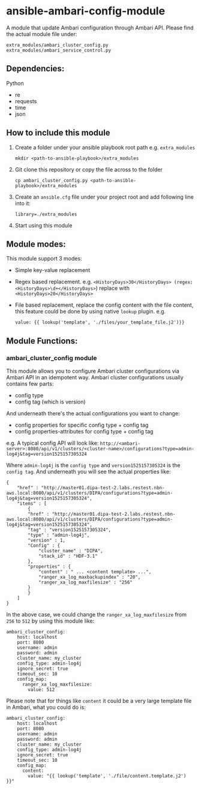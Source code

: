 # ansible-ambari-config-module
A module that update Ambari configuration through Ambari API. Please find the actual module file under:

    extra_modules/ambari_cluster_config.py
    extra_modules/ambari_service_control.py

## Dependencies:

Python
- re
- requests
- time
- json


## How to include this module
1. Create a folder under your ansible playbook root path e.g. `extra_modules`
    
    `mkdir <path-to-ansible-playbook>/extra_modules`

2. Git clone this repository or copy the file across to the folder
   
    `cp ambari_cluster_config.py <path-to-ansible-playbook>/extra_modules`

3. Create an `ansible.cfg` file under your project root and add following line into it:

    `library=./extra_modules`

4. Start using this module

## Module modes:
This module support 3 modes:
- Simple key-value replacement
- Regex based replacement. e.g. `<HistoryDays>30</HistoryDays> (regex: <HistoryDays>\d+</HistoryDays>`) replace with `<HistoryDays>20</HistoryDays>` 
- File based replacement, replace the config content with the file content, this feature could be done by using native `lookup` plugin. e.g.
    
    `value: {{ lookup('template', './files/your_template_file.j2')}}`


## Module Functions:
### ambari_cluster_config module
This module allows you to configure Ambari cluster configurations via Ambari API in an idempotent way. Ambari cluster configurations usually contains few parts:
- config type
- config tag (which is version)

And underneath there's the actual configurations you want to change:
- config properties for specific config type + config tag
- config properties-attributes for config type + config tag

e.g. A typical config API will look like:
`http://<ambari-server>:8080/api/v1/clusters/<cluster-name>/configurations?type=admin-log4j&tag=version1525157305324`

Where `admin-log4j` is the `config type` and `version1525157305324` is the `config tag`. And underneath you will see the actual properties like:

    {
        "href" : "http://master01.dipa-test-2.labs.restest.nbn-aws.local:8080/api/v1/clusters/DIPA/configurations?type=admin-log4j&tag=version1525157305324",
        "items" : [
            {
            "href" : "http://master01.dipa-test-2.labs.restest.nbn-aws.local:8080/api/v1/clusters/DIPA/configurations?type=admin-log4j&tag=version1525157305324",
            "tag" : "version1525157305324",
            "type" : "admin-log4j",
            "version" : 1,
            "Config" : {
                "cluster_name" : "DIPA",
                "stack_id" : "HDF-3.1"
            },
            "properties" : {
                "content" : " ... <content template> ...",
                "ranger_xa_log_maxbackupindex" : "20",
                "ranger_xa_log_maxfilesize" : "256"
            }
            }
        ]
    }

In the above case, we could change the `ranger_xa_log_maxfilesize` from `256` to `512` by using this module like:

    ambari_cluster_config:
        host: localhost
        port: 8080
        username: admin
        password: admin
        cluster_name: my_cluster
        config_type: admin-log4j
        ignore_secret: true
        timeout_sec: 10
        config_map:
          ranger_xa_log_maxfilesize:
            value: 512

Please note that for things like `content` it could be a very large template file in Ambari, what you could do is:

    ambari_cluster_config:
        host: localhost
        port: 8080
        username: admin
        password: admin
        cluster_name: my_cluster
        config_type: admin-log4j
        ignore_secret: true
        timeout_sec: 10
        config_map:
          content:
            value: "{{ lookup('template', './file/content.template.j2') }}"




